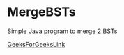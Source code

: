 # MergeBSTs
Simple Java program to merge 2 BSTs

[GeeksForGeeksLink](https://practice.geeksforgeeks.org/problems/merge-two-bst-s/1/?category[]=Binary%20Search%20Tree&category[]=Binary%20Search%20Tree&page=1&query=category[]Binary%20Search%20Treepage1category[]Binary%20Search%20Tree#)
